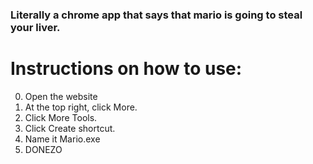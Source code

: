 ### Literally a chrome app that says that mario is going to steal your liver.

# Instructions on how to use:

0. Open the website
1. At the top right, click More.
2. Click More Tools.
3. Click Create shortcut.
4. Name it Mario.exe
5. DONEZO
